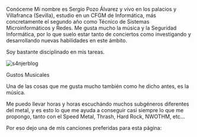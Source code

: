 Conóceme
Mi nombre es Sergio Pozo Álvarez y vivo en los palacios y Villafranca (Sevilla), estudio en un CFGM de Informática, más concretamente el segundo año como Técnico de Sistemas Microinformáticos y Redes. Me gusta mucho la música y la Seguridad Informática, por lo que suelo estar tanto de conciertos como investigando y desarrollando nuevas habilidades en este ámbito.

Soy bastante disciplinado en mis tareas.

![s4njerblog](https://user-images.githubusercontent.com/116889330/198585052-9a312050-abb7-4501-b612-680dacf04adb.png) <br>

Gustos Musicales

Una de las cosas que me gusta mucho también como he dicho antes, es la música.

Me puedo llevar horas y horas escuchándo muchos subgéneros diferentes del metal, y es esto lo que me ayuda a conseguir casi siempre lo que me propongo, tanto con el Speed Metal, Thrash, Hard Rock, NWOTHM, etc...

Por eso dejo una de mis canciones preferidas para esta página:

<!---
Spozalv/Spozalv is a ✨ special ✨ repository because its `README.md` (this file) appears on your GitHub profile.
You can click the Preview link to take a look at your changes.
--->
